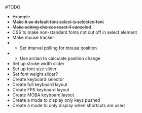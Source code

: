 #TODO
* ~~Example~~
* ~~Make it so default font select is selected font~~
* ~~Make setting choices reset if canceled~~
* CSS to make non-standard fonts not cut off in select element
* Make mouse tracker
* - Set interval polling for mouse position 
* - Use arctan to calculate position change
* Set up stroke width slider
* Set up font size slider
* Set font weight slider?
* Create keyboard selector
* Create full keyboard layout
* Create FPS keyboard layout
* Create MOBA keyboard layout
* Create a mode to display only keys pushed
* Create a mode to only display when shortcuts are used